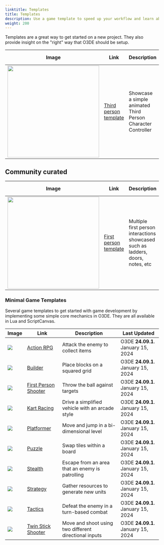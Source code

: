 ```yaml
---
linktitle: Templates
title: Templates
description: Use a game template to speed up your workflow and learn about O3DE setup.
weight: 200
---
```


Templates are a great way to get started on a new project. They also provide insight on the "right" way that O3DE should be setup.

| Image | Link | Description | Last Updated |
| - | - | - | - |
| <img src="/images/learning-guide/samples/templates/third-person.png" width="300px" /> | [Third person template](https://github.com/o3de/ThirdPersonTemplate) | Showcase a simple animated Third Person Character Controller | O3DE **23.10.3**. April 28, 2024 |

## Community curated

| Image | Link | Description | Last Updated |
| - | - | - | - |
| <img src="/images/learning-guide/samples/templates/first-person.png" width="300px" /> | [First person template](https://github.com/stevenharmongames/O3DE-FirstPersonInteractionToolkit) | Multiple first person interactions showcased such as ladders, doors, notes, etc | O3DE **23.10.3**. April 28, 2024 |

### Minimal Game Templates

Several game templates to get started with game development by implementing some simple core mechanics in O3DE. They are all available in Lua and ScriptCanvas.

| Image | Link | Description | Last Updated |
| - | - | - | - |
| <img src="/images/learning-guide/samples/templates/matteo/action-rpg.png" /> | [Action RPG](https://github.com/matteogrs/templates.o3de.minimal.action-rpg) | Attack the enemy to collect items | O3DE **24.09.1**. January 15, 2024 |
| <img src="/images/learning-guide/samples/templates/matteo/builder.png" /> | [Builder](https://github.com/matteogrs/templates.o3de.minimal.builder) | Place blocks on a squared grid | O3DE **24.09.1**. January 15, 2024 |
| <img src="/images/learning-guide/samples/templates/matteo/first-shooter.png" /> | [First Person Shooter](https://github.com/matteogrs/templates.o3de.minimal.first-shooter) | Throw the ball against targets | O3DE **24.09.1**. January 15, 2024 |
| <img src="/images/learning-guide/samples/templates/matteo/kart-racing.png" /> | [Kart Racing](https://github.com/matteogrs/templates.o3de.minimal.kart-racing) | Drive a simplified vehicle with an arcade style | O3DE **24.09.1**. January 15, 2024 |
| <img src="/images/learning-guide/samples/templates/matteo/platformer.png"  /> | [Platformer](https://github.com/matteogrs/templates.o3de.minimal.platformer) | Move and jump in a bi-dimensional level | O3DE **24.09.1**. January 15, 2024 |
| <img src="/images/learning-guide/samples/templates/matteo/puzzle.png"  /> | [Puzzle](https://github.com/matteogrs/templates.o3de.minimal.puzzle) | Swap tiles within a board | O3DE **24.09.1**. January 15, 2024 |
| <img src="/images/learning-guide/samples/templates/matteo/stealth.png"  /> | [Stealth](https://github.com/matteogrs/templates.o3de.minimal.stealth) | Escape from an area that an enemy is patrolling | O3DE **24.09.1**. January 15, 2024 |
| <img src="/images/learning-guide/samples/templates/matteo/strategy.png"  /> | [Strategy](https://github.com/matteogrs/templates.o3de.minimal.strategy) | Gather resources to generate new units | O3DE **24.09.1**. January 15, 2024 |
| <img src="/images/learning-guide/samples/templates/matteo/tactics.png"  /> | [Tactics](https://github.com/matteogrs/templates.o3de.minimal.tactics) | Defeat the enemy in a turn-based combat | O3DE **24.09.1**. January 15, 2024 |
| <img src="/images/learning-guide/samples/templates/matteo/twinstick-shooter.png"  /> | [Twin Stick Shooter](https://github.com/matteogrs/templates.o3de.minimal.twinstick-shooter) | Move and shoot using two different directional inputs | O3DE **24.09.1**. January 15, 2024 |
